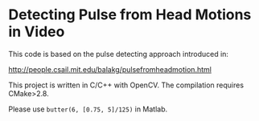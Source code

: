 Detecting Pulse from Head Motions in Video
===================

This code is based on the pulse detecting approach introduced in:

http://people.csail.mit.edu/balakg/pulsefromheadmotion.html

This project is written in C/C++ with OpenCV. The compilation requires CMake>2.8. 

Please use `butter(6, [0.75, 5]/125)` in Matlab.